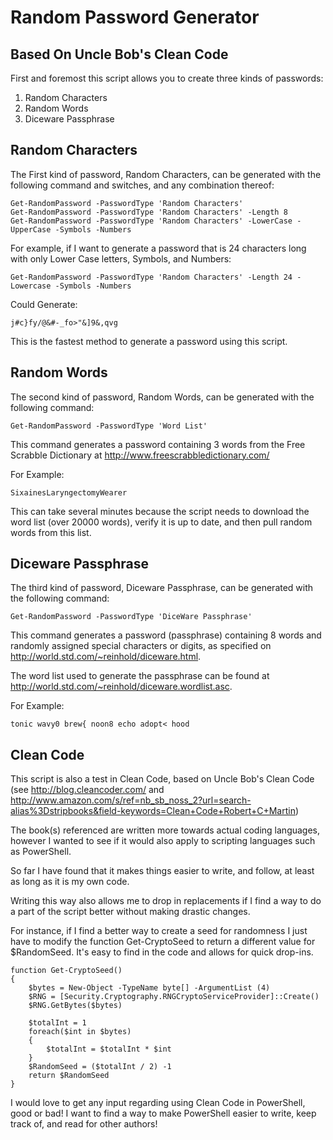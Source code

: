 Random Password Generator
=========================
Based On Uncle Bob's Clean Code
----------
First and foremost this script allows you to create three kinds of passwords:

1. Random Characters
2. Random Words
3. Diceware Passphrase

Random Characters
-----------------
The First kind of password, Random Characters, can be generated with the following command and switches, and any combination thereof:

    Get-RandomPassword -PasswordType 'Random Characters'
    Get-RandomPassword -PasswordType 'Random Characters' -Length 8
    Get-RandomPassword -PasswordType 'Random Characters' -LowerCase -UpperCase -Symbols -Numbers

For example, if I want to generate a password that is 24 characters long with only Lower Case letters, Symbols, and Numbers:

    Get-RandomPassword -PasswordType 'Random Characters' -Length 24 -Lowercase -Symbols -Numbers

Could Generate:

    j#c}fy/@&#-_fo>"&]9&,qvg

This is the fastest method to generate a password using this script.

Random Words
------------
The second kind of password, Random Words, can be generated with the following command:

    Get-RandomPassword -PasswordType 'Word List'

This command generates a password containing 3 words from the Free Scrabble Dictionary at http://www.freescrabbledictionary.com/

For Example:

    SixainesLaryngectomyWearer

This can take several minutes because the script needs to download the word list (over 20000 words), verify it is up to date, and then pull random words from this list.

Diceware Passphrase
-------------------
The third kind of password, Diceware Passphrase, can be generated with the following command:

    Get-RandomPassword -PasswordType 'DiceWare Passphrase'

This command generates a password (passphrase) containing 8 words and randomly assigned special characters or digits, as specified on http://world.std.com/~reinhold/diceware.html.

The word list used to generate the passphrase can be found at http://world.std.com/~reinhold/diceware.wordlist.asc.

For Example:

    tonic wavy0 brew{ noon8 echo adopt< hood

Clean Code
----------
This script is also a test in Clean Code, based on Uncle Bob's Clean Code (see http://blog.cleancoder.com/ and http://www.amazon.com/s/ref=nb_sb_noss_2?url=search-alias%3Dstripbooks&field-keywords=Clean+Code+Robert+C+Martin)

The book(s) referenced are written more towards actual coding languages, however I wanted to see if it would also apply to scripting languages such as PowerShell.

So far I have found that it makes things easier to write, and follow, at least as long as it is my own code.

Writing this way also allows me to drop in replacements if I find a way to do a part of the script better without making drastic changes.

For instance, if I find a better way to create a seed for randomness I just have to modify the function Get-CryptoSeed to return a different value for $RandomSeed.  It's easy to find in the code and allows for quick drop-ins.

    function Get-CryptoSeed()
    {
        $bytes = New-Object -TypeName byte[] -ArgumentList (4)
        $RNG = [Security.Cryptography.RNGCryptoServiceProvider]::Create()
        $RNG.GetBytes($bytes)
    
        $totalInt = 1
        foreach($int in $bytes)
        {
            $totalInt = $totalInt * $int
        }
        $RandomSeed = ($totalInt / 2) -1
        return $RandomSeed
    } 

I would love to get any input regarding using Clean Code in PowerShell, good or bad!  I want to find a way to make PowerShell easier to write, keep track of, and read for other authors!
